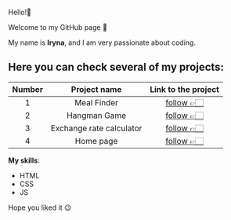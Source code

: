 
 Hello!👋

 Welcome to my GitHub page 🙂

 My name is __Iryna__, and I am very passionate about coding.

## Here you can check several of my **projects**:

|Number|Project name| Link to the project|
|  :---:    |  :---: | :-: |
| 1 | Meal Finder | [follow 👉🏻](https://irynaspyrydonova.github.io/VanillaJS_Meal_Finder/ )|
| 2 | Hangman Game | [follow 👉🏻](https://irynaspyrydonova.github.io/VanillaJS_hangman_game/) |
| 3 | Exchange rate calculator | [follow 👉🏻](https://irynaspyrydonova.github.io/VanillaJS_Exchange_calculator/) |
| 4 | Home page                | [follow 👉🏻](https://irynaspyrydonova.github.io/Grid-Layout/) |



 **My skills**:

 * HTML
 * CSS
 * JS

Hope you liked it 😉

